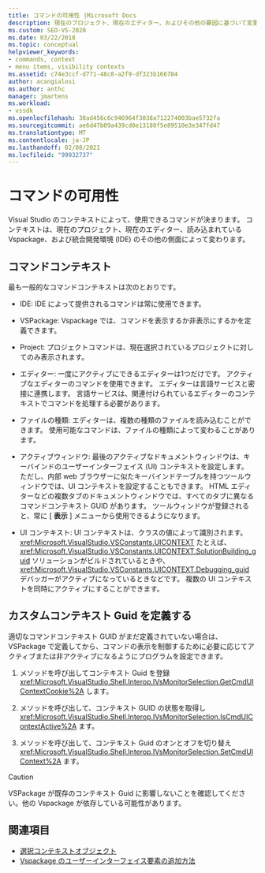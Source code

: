 ```yaml
---
title: コマンドの可用性 |Microsoft Docs
description: 現在のプロジェクト、現在のエディター、およびその他の要因に基づいて変更されるコマンドコンテキストについて説明します。これにより、Visual Studio で使用できるコマンドが決まります。
ms.custom: SEO-VS-2020
ms.date: 03/22/2018
ms.topic: conceptual
helpviewer_keywords:
- commands, context
- menu items, visibility contexts
ms.assetid: c74e3ccf-d771-48c8-a2f9-df323b166784
author: acangialosi
ms.author: anthc
manager: jmartens
ms.workload:
- vssdk
ms.openlocfilehash: 38ad456c6c946964f3038a712274003bae5732fa
ms.sourcegitcommit: ae6d47b09a439cd0e13180f5e89510e3e347fd47
ms.translationtype: MT
ms.contentlocale: ja-JP
ms.lasthandoff: 02/08/2021
ms.locfileid: "99932737"
---
```

# <a name="command-availability"></a>コマンドの可用性

Visual Studio のコンテキストによって、使用できるコマンドが決まります。 コンテキストは、現在のプロジェクト、現在のエディター、読み込まれている Vspackage、および統合開発環境 (IDE) のその他の側面によって変わります。

## <a name="command-contexts"></a>コマンドコンテキスト

最も一般的なコマンドコンテキストは次のとおりです。

- IDE: IDE によって提供されるコマンドは常に使用できます。

- VSPackage: Vspackage では、コマンドを表示するか非表示にするかを定義できます。

- Project: プロジェクトコマンドは、現在選択されているプロジェクトに対してのみ表示されます。

- エディター: 一度にアクティブにできるエディターは1つだけです。 アクティブなエディターのコマンドを使用できます。 エディターは言語サービスと密接に連携します。 言語サービスは、関連付けられているエディターのコンテキストでコマンドを処理する必要があります。

- ファイルの種類: エディターは、複数の種類のファイルを読み込むことができます。 使用可能なコマンドは、ファイルの種類によって変わることがあります。

- アクティブウィンドウ: 最後のアクティブなドキュメントウィンドウは、キーバインドのユーザーインターフェイス (UI) コンテキストを設定します。 ただし、内部 web ブラウザーに似たキーバインドテーブルを持つツールウィンドウでは、UI コンテキストを設定することもできます。 HTML エディターなどの複数タブのドキュメントウィンドウでは、すべてのタブに異なるコマンドコンテキスト GUID があります。 ツールウィンドウが登録されると、常に [ **表示** ] メニューから使用できるようになります。

- UI コンテキスト: UI コンテキストは、クラスの値によって識別されます。 <xref:Microsoft.VisualStudio.VSConstants.UICONTEXT> たとえば、 <xref:Microsoft.VisualStudio.VSConstants.UICONTEXT.SolutionBuilding_guid> ソリューションがビルドされているときや、 <xref:Microsoft.VisualStudio.VSConstants.UICONTEXT.Debugging_guid> デバッガーがアクティブになっているときなどです。 複数の UI コンテキストを同時にアクティブにすることができます。

## <a name="define-custom-context-guids"></a>カスタムコンテキスト Guid を定義する

適切なコマンドコンテキスト GUID がまだ定義されていない場合は、VSPackage で定義してから、コマンドの表示を制御するために必要に応じてアクティブまたは非アクティブになるようにプログラムを設定できます。

1. メソッドを呼び出してコンテキスト Guid を登録 <xref:Microsoft.VisualStudio.Shell.Interop.IVsMonitorSelection.GetCmdUIContextCookie%2A> します。

2. メソッドを呼び出して、コンテキスト GUID の状態を取得し <xref:Microsoft.VisualStudio.Shell.Interop.IVsMonitorSelection.IsCmdUIContextActive%2A> ます。

3. メソッドを呼び出して、コンテキスト Guid のオンとオフを切り替え <xref:Microsoft.VisualStudio.Shell.Interop.IVsMonitorSelection.SetCmdUIContext%2A> ます。

> [!CAUTION]
> VSPackage が既存のコンテキスト Guid に影響しないことを確認してください。他の Vspackage が依存している可能性があります。

## <a name="see-also"></a>関連項目

- [選択コンテキストオブジェクト](../../extensibility/internals/selection-context-objects.md)
- [Vspackage のユーザーインターフェイス要素の追加方法](../../extensibility/internals/how-vspackages-add-user-interface-elements.md)
